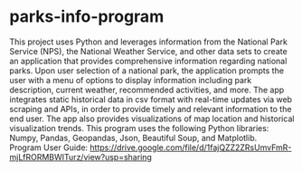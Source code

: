 # parks-info-program
This project uses Python and leverages information from the National Park Service (NPS), the National Weather Service, and other data sets to create an application that provides comprehensive information regarding national parks. Upon user selection of a national park, the application prompts the user with a menu of options to display information including park description, current weather, recommended activities, and more. The app integrates static historical data in csv format with real-time updates via web scraping and APIs, in order to provide timely and relevant information to the end user. The app also provides visualizations of map location and historical visualization trends.  This program uses the following Python libraries: Numpy, Pandas, Geopandas, Json, Beautiful Soup, and Matplotlib.<br>
Program User Guide: 
https://drive.google.com/file/d/1fajQZZ2ZRsUmvFmR-mjLfRORMBWITurz/view?usp=sharing
